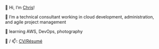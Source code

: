 👋 Hi, I’m [Chris](https://www.linkedin.com/in/chrisevega/)!

👀 I’m a technical consultant working in cloud development, administration, and agile project management

🌱 learning AWS, DevOps, photography

💞️ / 📫: [CV/Résumé](https://chris-vega.github.io/cv/)

<!---
chris-vega/chris-vega is a ✨ special ✨ repository because its `README.md` (this file) appears on your GitHub profile.
You can click the Preview link to take a look at your changes.
--->
